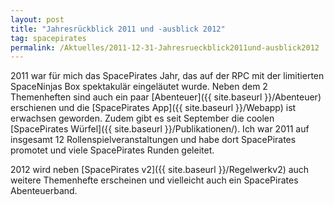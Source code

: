 ```yaml
---
layout: post
title: "Jahresrückblick 2011 und -ausblick 2012"
tag: spacepirates
permalink: /Aktuelles/2011-12-31-Jahresrueckblick2011und-ausblick2012
---
```


2011 war für mich das SpacePirates Jahr, das auf der RPC mit der limitierten SpaceNinjas Box spektakulär eingeläutet wurde. Neben dem 2 Themenheften sind auch ein paar [Abenteuer]({{ site.baseurl }}/Abenteuer) erschienen und die [SpacePirates App]({{ site.baseurl }}/Webapp) ist erwachsen geworden. Zudem gibt es seit September die coolen [SpacePirates Würfel]({{ site.baseurl }}/Publikationen/). Ich war 2011 auf insgesamt 12 Rollenspielveranstaltungen und habe dort SpacePirates promotet und viele SpacePirates Runden geleitet.

2012 wird neben [SpacePirates v2]({{ site.baseurl }}/Regelwerkv2) auch weitere Themenhefte erscheinen und vielleicht auch ein SpacePirates Abenteuerband.


